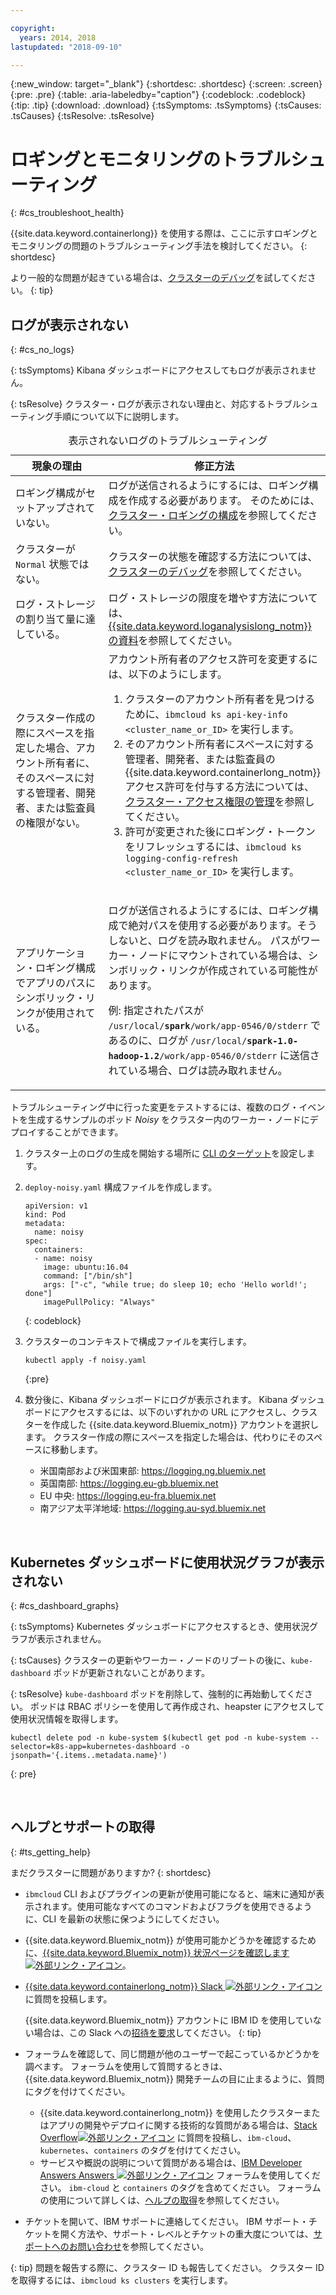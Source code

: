 ```yaml
---

copyright:
  years: 2014, 2018
lastupdated: "2018-09-10"

---
```


{:new_window: target="_blank"}
{:shortdesc: .shortdesc}
{:screen: .screen}
{:pre: .pre}
{:table: .aria-labeledby="caption"}
{:codeblock: .codeblock}
{:tip: .tip}
{:download: .download}
{:tsSymptoms: .tsSymptoms}
{:tsCauses: .tsCauses}
{:tsResolve: .tsResolve}



# ロギングとモニタリングのトラブルシューティング
{: #cs_troubleshoot_health}

{{site.data.keyword.containerlong}} を使用する際は、ここに示すロギングとモニタリングの問題のトラブルシューティング手法を検討してください。
{: shortdesc}

より一般的な問題が起きている場合は、[クラスターのデバッグ](cs_troubleshoot.html)を試してください。
{: tip}

## ログが表示されない
{: #cs_no_logs}

{: tsSymptoms}
Kibana ダッシュボードにアクセスしてもログが表示されません。

{: tsResolve}
クラスター・ログが表示されない理由と、対応するトラブルシューティング手順について以下に説明します。

<table>
<caption>表示されないログのトラブルシューティング</caption>
  <col width="40%">
  <col width="60%">
  <thead>
    <tr>
      <th>現象の理由</th>
      <th>修正方法</th>
    </tr>
 </thead>
 <tbody>
  <tr>
    <td>ロギング構成がセットアップされていない。</td>
    <td>ログが送信されるようにするには、ロギング構成を作成する必要があります。 そのためには、<a href="cs_health.html#logging">クラスター・ロギングの構成</a>を参照してください。</td>
  </tr>
  <tr>
    <td>クラスターが <code>Normal</code> 状態ではない。</td>
    <td>クラスターの状態を確認する方法については、<a href="cs_troubleshoot.html#debug_clusters">クラスターのデバッグ</a>を参照してください。</td>
  </tr>
  <tr>
    <td>ログ・ストレージの割り当て量に達している。</td>
    <td>ログ・ストレージの限度を増やす方法については、<a href="/docs/services/CloudLogAnalysis/troubleshooting/error_msgs.html">{{site.data.keyword.loganalysislong_notm}} の資料</a>を参照してください。</td>
  </tr>
  <tr>
    <td>クラスター作成の際にスペースを指定した場合、アカウント所有者に、そのスペースに対する管理者、開発者、または監査員の権限がない。</td>
      <td>アカウント所有者のアクセス許可を変更するには、以下のようにします。
      <ol><li>クラスターのアカウント所有者を見つけるために、<code>ibmcloud ks api-key-info &lt;cluster_name_or_ID&gt;</code> を実行します。</li>
      <li>そのアカウント所有者にスペースに対する管理者、開発者、または監査員の {{site.data.keyword.containerlong_notm}} アクセス許可を付与する方法については、<a href="cs_users.html">クラスター・アクセス権限の管理</a>を参照してください。</li>
      <li>許可が変更された後にロギング・トークンをリフレッシュするには、<code>ibmcloud ks logging-config-refresh &lt;cluster_name_or_ID&gt;</code> を実行します。</li></ol></td>
    </tr>
    <tr>
      <td>アプリケーション・ロギング構成でアプリのパスにシンボリック・リンクが使用されている。</td>
      <td><p>ログが送信されるようにするには、ロギング構成で絶対パスを使用する必要があります。そうしないと、ログを読み取れません。 パスがワーカー・ノードにマウントされている場合は、シンボリック・リンクが作成されている可能性があります。</p> <p>例: 指定されたパスが <code>/usr/local/<b>spark</b>/work/app-0546/0/stderr</code> であるのに、ログが <code>/usr/local/<b>spark-1.0-hadoop-1.2</b>/work/app-0546/0/stderr</code> に送信されている場合、ログは読み取れません。</p></td>
    </tr>
  </tbody>
</table>

トラブルシューティング中に行った変更をテストするには、複数のログ・イベントを生成するサンプルのポッド *Noisy* をクラスター内のワーカー・ノードにデプロイすることができます。

  1. クラスター上のログの生成を開始する場所に [CLI のターゲット](cs_cli_install.html#cs_cli_configure)を設定します。

  2. `deploy-noisy.yaml` 構成ファイルを作成します。

      ```
      apiVersion: v1
      kind: Pod
      metadata:
        name: noisy
      spec:
        containers:
        - name: noisy
          image: ubuntu:16.04
          command: ["/bin/sh"]
          args: ["-c", "while true; do sleep 10; echo 'Hello world!'; done"]
          imagePullPolicy: "Always"
        ```
        {: codeblock}

  3. クラスターのコンテキストで構成ファイルを実行します。

        ```
        kubectl apply -f noisy.yaml
        ```
        {:pre}

  4. 数分後に、Kibana ダッシュボードにログが表示されます。 Kibana ダッシュボードにアクセスするには、以下のいずれかの URL にアクセスし、クラスターを作成した {{site.data.keyword.Bluemix_notm}} アカウントを選択します。 クラスター作成の際にスペースを指定した場合は、代わりにそのスペースに移動します。
      - 米国南部および米国東部: https://logging.ng.bluemix.net
      - 英国南部: https://logging.eu-gb.bluemix.net
      - EU 中央: https://logging.eu-fra.bluemix.net
      - 南アジア太平洋地域: https://logging.au-syd.bluemix.net

<br />


## Kubernetes ダッシュボードに使用状況グラフが表示されない
{: #cs_dashboard_graphs}

{: tsSymptoms}
Kubernetes ダッシュボードにアクセスするとき、使用状況グラフが表示されません。

{: tsCauses}
クラスターの更新やワーカー・ノードのリブートの後に、`kube-dashboard` ポッドが更新されないことがあります。

{: tsResolve}
`kube-dashboard` ポッドを削除して、強制的に再始動してください。 ポッドは RBAC ポリシーを使用して再作成され、heapster にアクセスして使用状況情報を取得します。

  ```
  kubectl delete pod -n kube-system $(kubectl get pod -n kube-system --selector=k8s-app=kubernetes-dashboard -o jsonpath='{.items..metadata.name}')
  ```
  {: pre}

<br />


## ヘルプとサポートの取得
{: #ts_getting_help}

まだクラスターに問題がありますか?
{: shortdesc}

-  `ibmcloud` CLI およびプラグインの更新が使用可能になると、端末に通知が表示されます。使用可能なすべてのコマンドおよびフラグを使用できるように、CLI を最新の状態に保つようにしてください。

-   {{site.data.keyword.Bluemix_notm}} が使用可能かどうかを確認するために、[{{site.data.keyword.Bluemix_notm}} 状況ページを確認します![外部リンク・アイコン](../icons/launch-glyph.svg "外部リンク・アイコン")](https://developer.ibm.com/bluemix/support/#status)。
-   [{{site.data.keyword.containerlong_notm}} Slack ![外部リンク・アイコン](../icons/launch-glyph.svg "外部リンク・アイコン")](https://ibm-container-service.slack.com) に質問を投稿します。

    {{site.data.keyword.Bluemix_notm}} アカウントに IBM ID を使用していない場合は、この Slack への[招待を要求](https://bxcs-slack-invite.mybluemix.net/)してください。
    {: tip}
-   フォーラムを確認して、同じ問題が他のユーザーで起こっているかどうかを調べます。 フォーラムを使用して質問するときは、{{site.data.keyword.Bluemix_notm}} 開発チームの目に止まるように、質問にタグを付けてください。

    -   {{site.data.keyword.containerlong_notm}} を使用したクラスターまたはアプリの開発やデプロイに関する技術的な質問がある場合は、[Stack Overflow![外部リンク・アイコン](../icons/launch-glyph.svg "外部リンク・アイコン")](https://stackoverflow.com/questions/tagged/ibm-cloud+containers) に質問を投稿し、`ibm-cloud`、`kubernetes`、`containers` のタグを付けてください。
    -   サービスや概説の説明について質問がある場合は、[IBM Developer Answers Answers ![外部リンク・アイコン](../icons/launch-glyph.svg "外部リンク・アイコン")](https://developer.ibm.com/answers/topics/containers/?smartspace=bluemix) フォーラムを使用してください。 `ibm-cloud` と `containers` のタグを含めてください。
    フォーラムの使用について詳しくは、[ヘルプの取得](/docs/get-support/howtogetsupport.html#using-avatar)を参照してください。

-   チケットを開いて、IBM サポートに連絡してください。 IBM サポート・チケットを開く方法や、サポート・レベルとチケットの重大度については、[サポートへのお問い合わせ](/docs/get-support/howtogetsupport.html#getting-customer-support)を参照してください。

{: tip}
問題を報告する際に、クラスター ID も報告してください。 クラスター ID を取得するには、`ibmcloud ks clusters` を実行します。

